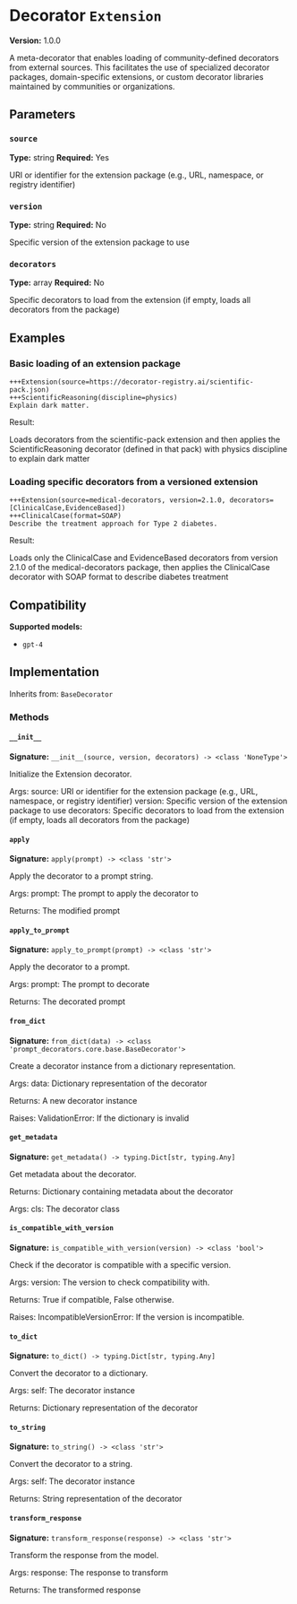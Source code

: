 # Decorator `Extension`

**Version:** 1.0.0

A meta-decorator that enables loading of community-defined decorators from external sources. This facilitates the use of specialized decorator packages, domain-specific extensions, or custom decorator libraries maintained by communities or organizations.

## Parameters

### `source`

**Type:** string
**Required:** Yes

URI or identifier for the extension package (e.g., URL, namespace, or registry identifier)

### `version`

**Type:** string
**Required:** No

Specific version of the extension package to use

### `decorators`

**Type:** array
**Required:** No

Specific decorators to load from the extension (if empty, loads all decorators from the package)

## Examples

### Basic loading of an extension package

```
+++Extension(source=https://decorator-registry.ai/scientific-pack.json)
+++ScientificReasoning(discipline=physics)
Explain dark matter.
```

Result:

Loads decorators from the scientific-pack extension and then applies the ScientificReasoning decorator (defined in that pack) with physics discipline to explain dark matter

### Loading specific decorators from a versioned extension

```
+++Extension(source=medical-decorators, version=2.1.0, decorators=[ClinicalCase,EvidenceBased])
+++ClinicalCase(format=SOAP)
Describe the treatment approach for Type 2 diabetes.
```

Result:

Loads only the ClinicalCase and EvidenceBased decorators from version 2.1.0 of the medical-decorators package, then applies the ClinicalCase decorator with SOAP format to describe diabetes treatment

## Compatibility

**Supported models:**

- `gpt-4`

## Implementation

Inherits from: `BaseDecorator`

### Methods

#### `__init__`

**Signature:** `__init__(source, version, decorators) -> <class 'NoneType'>`

Initialize the Extension decorator.

Args:
    source: URI or identifier for the extension package (e.g., URL, namespace, or registry identifier)
    version: Specific version of the extension package to use
    decorators: Specific decorators to load from the extension (if empty, loads all decorators from the package)

#### `apply`

**Signature:** `apply(prompt) -> <class 'str'>`

Apply the decorator to a prompt string.

Args:
    prompt: The prompt to apply the decorator to


Returns:
    The modified prompt

#### `apply_to_prompt`

**Signature:** `apply_to_prompt(prompt) -> <class 'str'>`

Apply the decorator to a prompt.

Args:
    prompt: The prompt to decorate

Returns:
    The decorated prompt

#### `from_dict`

**Signature:** `from_dict(data) -> <class 'prompt_decorators.core.base.BaseDecorator'>`

Create a decorator instance from a dictionary representation.

Args:
    data: Dictionary representation of the decorator

Returns:
    A new decorator instance

Raises:
    ValidationError: If the dictionary is invalid

#### `get_metadata`

**Signature:** `get_metadata() -> typing.Dict[str, typing.Any]`

Get metadata about the decorator.

Returns:
    Dictionary containing metadata about the decorator


Args:
    cls: The decorator class

#### `is_compatible_with_version`

**Signature:** `is_compatible_with_version(version) -> <class 'bool'>`

Check if the decorator is compatible with a specific version.

Args:
    version: The version to check compatibility with.


Returns:
    True if compatible, False otherwise.


Raises:
    IncompatibleVersionError: If the version is incompatible.

#### `to_dict`

**Signature:** `to_dict() -> typing.Dict[str, typing.Any]`

Convert the decorator to a dictionary.

Args:
    self: The decorator instance

Returns:
    Dictionary representation of the decorator

#### `to_string`

**Signature:** `to_string() -> <class 'str'>`

Convert the decorator to a string.

Args:
    self: The decorator instance

Returns:
    String representation of the decorator

#### `transform_response`

**Signature:** `transform_response(response) -> <class 'str'>`

Transform the response from the model.

Args:
    response: The response to transform

Returns:
    The transformed response
